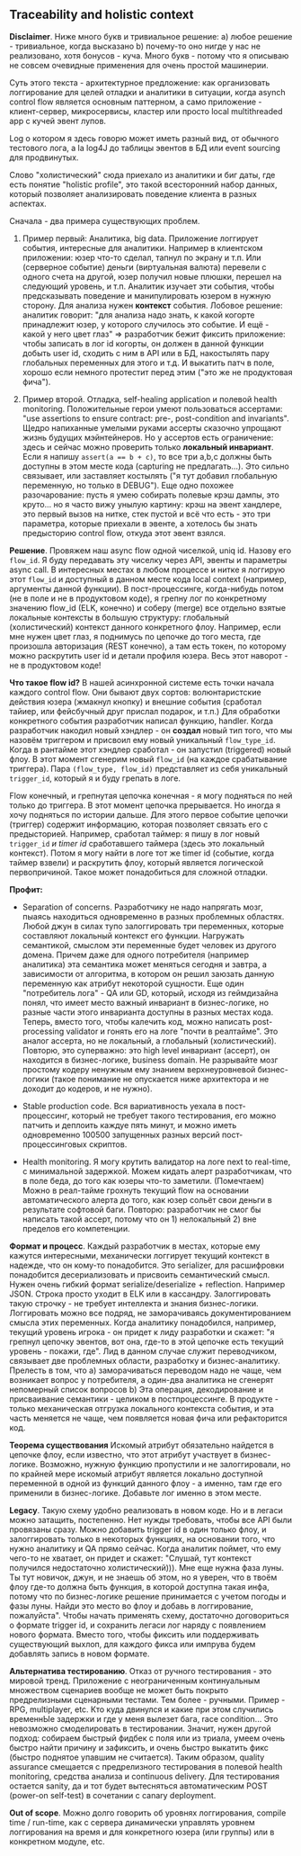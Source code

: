 Traceability and holistic context
---------------------------------

**Disclaimer**. Ниже много букв  и тривиальное решение: a) любое решение - тривиальное, когда высказано b) почему-то оно нигде у нас не реализовано, хотя бонусов - куча. Много букв - потому что я описываю не совсем очевидные применения для очень простой машинерии.

Суть этого текста - архитектурное предложение: как организовать логгирование для целей отладки и аналитики в ситуации, когда asynch control flow является основным паттерном, а само приложение - клиент-сервер, микросервисы, кластер или просто local multithreaded app с кучей эвент лупов.

Log о котором я здесь говорю может иметь разный вид, от обычного тестового лога, a la log4J до таблицы эвентов в БД или event sourcing для продвинутых.

Слово "холистический" сюда приехало из аналитики и биг даты, где есть понятие "holistic profile", это такой всесторонний набор данных, который позволяет анализировать поведение клиента в разных аспектах.

Сначала - два примера существующих проблем.

1. Пример первый: Аналитика, big data. Приложение логгирует события, интересные для аналитики. Например в клиентском приложении: юзер что-то сделал, тапнул по экрану и т.п. Или (серверное событие) деньги (виртуальная валюта) перевели с одного счета на другой, юзер получил новые плюшки, перешел на следующий уровень, и т.п. Аналитик изучает эти события, чтобы предсказывать поведение и манипулировать юзером в нужную сторону. Для анализа нужен **контекст** события. Лобовое решение: аналитик говорит: "для анализа надо знать, к какой когорте принадлежит юзер, у которого случилось это событие. И ещё - какой у него цвет глаз" => разработчик бежит фиксить приложение: чтобы записать в лог id когорты, он должен в данной функции добыть user id, сходить с ним в API или в БД, накостылять пару глобальных переменных для этого и т.д. И выкатить патч в поле, хорошо если немного протестит перед этим ("это же не продуктовая фича").

2. Пример второй. Отладка, self-healing application и полевой health monitoring. Положительные герои умеют пользоваться ассертами:  "use assertions to ensure contract: pre-, post-condition and invariants". Щедро напиханные умелыми руками ассерты сказочно упрощают жизнь будущих мэйнтейнеров. Но у ассертов есть ограничение: здесь и сейчас можно проверить только **локальный инвариант**. Если я напишу `assert(a == b + c)`, то все три a,b,c должны быть доступны в этом месте кода (capturing не предлагать...). Это сильно связывает, или заставляет костылять ("я тут добавил глобальную переменную, но только в DEBUG"). Еще одно похожее разочарование: пусть я умею собирать полевые крэш дампы, это круто... но я часто вижу унылую картину: крэш на эвент хандлере, это первый вызов на нитке, стек пустой и всё что есть - это три параметра, которые приехали в эвенте, а хотелось бы знать предысторию control flow, откуда этот эвент взялся.

**Решение**. Провяжем наш async flow одной чиселкой, uniq id. Назову его `flow_id`. Я буду передавать эту чиселку через API, эвенты и параметры async call. В интересных местах в любом процессе и нитке я логгирую этот `flow_id` и доступный в данном месте кода local context (например, аргументы данной функции). В пост-процессинге, когда-нибудь потом (не в поле и не в продуктовом коде), я грепну лог по конкретному значению flow_id (ELK, конечно) и соберу (merge) все отдельно взятые локальные контексты в большую структуру: глобальный (холистический) контекст данного конкретного флоу. Например, если мне нужен цвет глаз, я поднимусь по цепочке до того места, где произошла авторизация (REST конечно), а там есть токен, по которому можно раскрутить user id и детали профиля юзера. Весь этот наворот - не в продуктовом коде!

**Что такое flow id?** В нашей асинхронной системе есть точки начала каждого control flow. Они бывают двух сортов: волюнтаристские действия юзера (жмакнул кнопку) и внешние события (сработал тайиер, или фейсбучный друг прислал подарок, и т.п.) Для обработки конкретного события разработчик написал функцию, handler. Когда разработчик накодил новый хэндлер - он **создал** новый тип того, что мы назовём триггером и присвоил ему новый уникальный `flow_type_id`. Когда в рантайме этот хэндлер сработал - он запустил (triggered) новый флоу. В этот момент сгенерим новый `flow_id` (на каждое срабатывание триггера). Пара `(flow_type, flow_id)` представляет из себя уникальный `trigger_id`, который я и буду грепать в логе.

Flow конечный, и грепнутая цепочка конечная - я могу подняться по ней только до триггера. В этот момент цепочка прерывается. Но иногда я хочу подняться по истории дальше. Для этого первое событие цепочки (триггер) содержит информацию, которая позволяет связать его с предысторией. Например, сработал таймер: я пишу в лог новый `trigger_id` _и timer id_ сработавшего таймера (здесь это локальный контекст). Потом я могу найти в логе тот же timer id (событие, когда таймер взвели) и раскрутить флоу, который является логической первопричиной. Такое может понадобиться для сложной отладки.


**Профит:**

- Separation of concerns. Разработчику не надо напрягать мозг, пыаясь находиться одновременно в разных проблемных областях. Любой джун в силах тупо залоггировать три переменных, которые составляют локальный контекст его функции. Нагружать семантикой, смыслом эти переменные будет человек из другого домена. Причем даже для одного потребителя (например аналитика) эта семантика может меняться сегодня и завтра, а зависимости от алгоритма, в котором он решил заюзать данную переменную как атрибут некоторой сущности. Еще один "потребитель лога" - QA или GD, который, исходя из геймдизайна понял, что имеет место важный инвариант в бизнес-логике, но разные части этого инварианта доступны в разных местах кода. Теперь, вместо того, чтобы калечить код, можно написать post-processing validator и гонять его на логе "почти в реалтайме". Это аналог ассерта, но не локальный, а глобальный (холистический). Повторю, это суперважно: это high level инвариант (ассерт), он находится в бизнес-логике, business domain. Не разрывайте мозг простому кодеру ненужным ему знанием верхнеуровневой бизнес-логики (такое понимание не опускается ниже архитектора и не доходит до кодеров, и не нужно).

- Stable production code. Вся вариативность уехала в пост-процессинг, который не требует такого тестирования, его можно патчить и деплоить каждуе пять минут, и можно иметь одновременно 100500 запущенных разных версий пост-процессинговых скриптов.

- Health monitoring. Я могу крутить валидатор на логе next to real-time, с минимальной задержкой. Можем кидать алерт разработчикам, что в поле беда, до того как юзеры что-то заметили. (Помечтаем) Можно в реал-тайме грохнуть текущий flow на основании автоматического алерта до того, как юзер сольёт свои деньги в результате софтовой баги. Повторю: разработчик не смог бы написать такой ассерт, потому что он 1) нелокальный 2) вне пределов его компетенции.

**Формат и процесс**. Каждый разработчик в местах, которые ему кажутся интересными, механически логгирует текущий контекст в надежде, что он кому-то понадобится. Это serializer, для расшифровки понадобится десериализовать и присвоить семантический смысл. Нужен очень гибкий формат serialize/deserialize + reflection. Например JSON. Строка просто уходит в ELK или в кассандру. Залоггировать такую строчку - не требует интеллекта и знания бизнес-логики. Логгировать можно все подряд, не заморачиваясь документированием смысла этих переменных. Когда аналитику понадобился, например, текущий уровень игрока - он придет к лиду разработки и скажет: "я грепнул цепочку эвентов, вот она, где-то в этой цепочке есть текущий уровень - покажи, где". Лид в данном случае служит переводчиком, связывает две проблемных области, разработку и бизнес-аналитику. Прелесть в том, что a) заморачиваться переводом надо не чаще, чем возникает вопрос у потребителя, а один-два аналитика не сгенерят непомерный список вопросов b) Эта операция, декодирование и присваивание семантики - целиком в постпроцессинге. В продукте - только механическая отгрузка локального контекста события, и эта часть меняется не чаще, чем появляется новая фича или рефакторится код.

**Теорема существования** Искомый атрибут обязательно найдется в цепочке флоу, если известно, что этот атрибут участвует в бизнес-логике. Возможно, нужную функцию пропустили и не залоггировали, но по крайней мере искомый атрибут является локально доступной переменной в одной из функций данного флоу - а именно, там где его применили в бизнес-логике. Добавьте лог именно в этом месте.

**Legacy**. Такую схему удобно реализовать в новом коде. Но и в легаси можно затащить, постепенно. Нет нужды требовать, чтобы все API были провязаны сразу. Можно добавить trigger id в один только флоу, и залоггировать только в некоторых функциях, на основании того, что нужно аналитику и QA прямо сейчас. Когда аналитик поймет, что ему чего-то не хватает, он придет и скажет: "Слушай, тут контекст получился недостаточно холистический))). Мне еще нужна фаза луны. Ты тут новичок, джун, и не знаешь об этом, но я уверен, что в твоём флоу где-то должна быть функция, в которой доступна такая инфа, потому что по бизнес-логике решение принимается с учетом погоды и фазы луны. Найди это место во флоу и добавь в логгирование, пожалуйста". Чтобы начать применять схему, достаточно договориться о формате trigger id, и сохранить легаси лог наряду с появлением нового формата. Вместо того, чтобы фиксить или поддерживать существующий выхлоп, для каждого фикса или импрува будем добавлять запись в новом формате.

**Альтернатива тестированию**. Отказ от ручного тестирования - это мировой тренд. Приложение с неограниченным континуальным множеством сценариев вообще не может быть покрыто предрелизными сценарными тестами. Тем более - ручными. Пример -  RPG, multiplayer, etc. Кто куда двинулся и какие при этом случились временнЫе задержки и где у меня вылезет бага, race condition... Это невозможно смоделировать в тестировании. Значит, нужен другой подход: собираем быстрый фидбек с поля или из триала, умеем очень быстро найти причину и зафиксить, и очень быстро выкатить фикс (быстро поднятое упавшим не считается). Таким образом, quality assurance смещается с предрелизного тестирования в полевой health monitoring, средства анализа и continuous delivery. Для тестирования остается sanity, да и тот будет вытесняться автоматическим POST (power-on self-test) в сочетании с canary deployment. 

**Out of scope**. Можно долго говорить об уровнях логгирования, compile time / run-time, как с сервера динамически управлять уровнем логгирования на время и для конкретного юзера (или группы) или в конкретном модуле, etc. 
